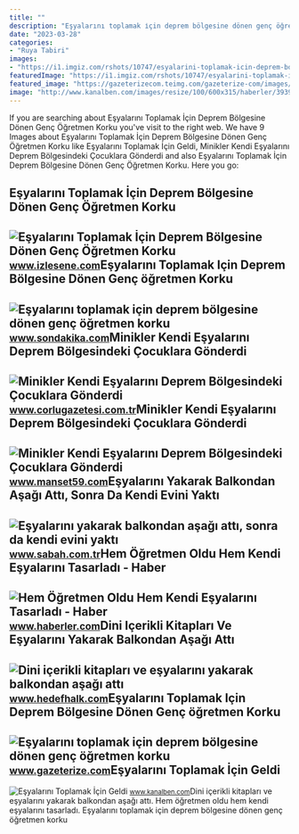 ```yaml
---
title: ""
description: "Eşyalarını toplamak i̇çin deprem bölgesine dönen genç öğretmen korku"
date: "2023-03-28"
categories:
- "Ruya Tabiri"
images:
- "https://i1.imgiz.com/rshots/10747/esyalarini-toplamak-icin-deprem-bolgesine-donen-genc-ogretmen-korku-dolu-anlari-tekrar-yasadi_10747693-9180_600x315.jpg"
featuredImage: "https://i1.imgiz.com/rshots/10747/esyalarini-toplamak-icin-deprem-bolgesine-donen-genc-ogretmen-korku-dolu-anlari-tekrar-yasadi_10747693-9180_600x315.jpg"
featured_image: "https://gazeterizecom.teimg.com/gazeterize-com/images/haberler/2023/02/esyalarini_toplamak_icin_deprem_bolgesine_donen_genc_ogretmen_korku_dolu_anlari_tekrar_yasadi.jpg"
image: "http://www.kanalben.com/images/resize/100/600x315/haberler/3939istenmeyen-adam3939-esyalarini-toplamak-icin-geldi-p20131124180002.jpg"
---
```


If you are searching about Eşyalarını Toplamak İçin Deprem Bölgesine Dönen Genç Öğretmen Korku you've visit to the right web. We have 9 Images about Eşyalarını Toplamak İçin Deprem Bölgesine Dönen Genç Öğretmen Korku like Eşyalarını Toplamak İçin Geldi, Minikler Kendi Eşyalarını Deprem Bölgesindeki Çocuklara Gönderdi and also Eşyalarını Toplamak İçin Deprem Bölgesine Dönen Genç Öğretmen Korku. Here you go:

Eşyalarını Toplamak İçin Deprem Bölgesine Dönen Genç Öğretmen Korku
-------------------------------------------------------------------

 ![Eşyalarını Toplamak İçin Deprem Bölgesine Dönen Genç Öğretmen Korku](https://i1.imgiz.com/rshots/10747/esyalarini-toplamak-icin-deprem-bolgesine-donen-genc-ogretmen-korku-dolu-anlari-tekrar-yasadi_10747693-9180_600x315.jpg) <small>www.izlesene.com</small>Eşyalarını Toplamak Için Deprem Bölgesine Dönen Genç öğretmen Korku
-------------------------------------------------------------------

 ![Eşyalarını toplamak için deprem bölgesine dönen genç öğretmen korku](https://i2.sdacdn.com/haber/2023/02/17/esyalarini-toplamak-icin-deprem-bolgesine-don-15641417_amp.jpg) <small>www.sondakika.com</small>Minikler Kendi Eşyalarını Deprem Bölgesindeki Çocuklara Gönderdi
----------------------------------------------------------------

 ![Minikler Kendi Eşyalarını Deprem Bölgesindeki Çocuklara Gönderdi](https://www.corlugazetesi.com.tr/images/haberler/2023/02/minikler-kendi-esyalarini-deprem-bolgesindeki-cocuklara-gonderdi.jpg) <small>www.corlugazetesi.com.tr</small>Minikler Kendi Eşyalarını Deprem Bölgesindeki Çocuklara Gönderdi
----------------------------------------------------------------

 ![Minikler Kendi Eşyalarını Deprem Bölgesindeki Çocuklara Gönderdi](https://www.manset59.com/images/haberler/2023/02/minikler-kendi-esyalarini-deprem-bolgesindeki-cocuklara-gonderdi-1676537613.jpg) <small>www.manset59.com</small>Eşyalarını Yakarak Balkondan Aşağı Attı, Sonra Da Kendi Evini Yaktı
-------------------------------------------------------------------

 ![Eşyalarını yakarak balkondan aşağı attı, sonra da kendi evini yaktı](https://iasbh.tmgrup.com.tr/ef5cc8/600/338/3/0/1920/1080?u=https://isbh.tmgrup.com.tr/sbh/2022/10/19/esyalarini-yakarak-balkondan-asagi-atti-sonra-da-kendi-evini-yakti-video-1666160073023.jpeg) <small>www.sabah.com.tr</small>Hem Öğretmen Oldu Hem Kendi Eşyalarını Tasarladı - Haber
--------------------------------------------------------

 ![Hem Öğretmen Oldu Hem Kendi Eşyalarını Tasarladı - Haber](https://foto.haberler.com/haber/2018/06/26/hem-ogretmen-oldu-hem-kendi-esyalarini-tasarl-10990869_amp.jpg) <small>www.haberler.com</small>Dini Içerikli Kitapları Ve Eşyalarını Yakarak Balkondan Aşağı Attı
------------------------------------------------------------------

 ![Dini içerikli kitapları ve eşyalarını yakarak balkondan aşağı attı](https://www.hedefhalk.com/images/haberler/2022/10/dini-icerikli-kitaplari-ve-esyalarini-yakarak-balkondan-asagi-atti-sonra-da-kendi-evini-yakti-1432.jpg) <small>www.hedefhalk.com</small>Eşyalarını Toplamak Için Deprem Bölgesine Dönen Genç öğretmen Korku
-------------------------------------------------------------------

 ![Eşyalarını toplamak için deprem bölgesine dönen genç öğretmen korku](https://gazeterizecom.teimg.com/gazeterize-com/images/haberler/2023/02/esyalarini_toplamak_icin_deprem_bolgesine_donen_genc_ogretmen_korku_dolu_anlari_tekrar_yasadi.jpg) <small>www.gazeterize.com</small>Eşyalarını Toplamak İçin Geldi
------------------------------

 ![Eşyalarını Toplamak İçin Geldi](http://www.kanalben.com/images/resize/100/600x315/haberler/3939istenmeyen-adam3939-esyalarini-toplamak-icin-geldi-p20131124180002.jpg) <small>www.kanalben.com</small>Dini içerikli kitapları ve eşyalarını yakarak balkondan aşağı attı. Hem öğretmen oldu hem kendi eşyalarını tasarladı. Eşyalarını toplamak için deprem bölgesine dönen genç öğretmen korku
